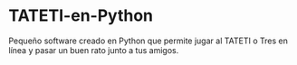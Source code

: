 # TATETI-en-Python
Pequeño software creado en Python que permite jugar al TATETI o Tres en línea y pasar un buen rato junto a tus amigos.
